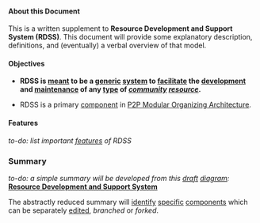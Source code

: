 #### About this Document

This is a written supplement to **Resource Development and Support System (RDSS)**. This document will provide some explanatory description, definitions, and (eventually) a verbal overview of that model.

#### Objectives

* **RDSS is [meant](https://github.com/gcassel/Modular-Organization-Terminology/blob/master/terms/goal.md) to be a [generic](https://github.com/gcassel/Modular-Organization-Terminology/blob/master/terms/generic.md) [system](https://github.com/gcassel/Modular-Organization-Terminology/blob/master/terms/system.md) to [facilitate](https://github.com/gcassel/Modular-Organization-Terminology/blob/master/terms/facilitation.md) the [development](https://github.com/gcassel/Modular-Organization-Terminology/blob/master/terms/develop.md) and [maintenance](https://github.com/gcassel/Modular-Organization-Terminology/blob/master/terms/maintain.md) of any [type](https://github.com/gcassel/Modular-Organization-Terminology/blob/master/terms/type.md) of *[community](https://github.com/gcassel/Modular-Organization-Terminology/blob/master/terms/community.md) [resource](https://github.com/gcassel/Modular-Organization-Terminology/blob/master/terms/resource.md)*.**

* RDSS is a primary [component](https://github.com/gcassel/Modular-Organization-Terminology/blob/master/terms/component.md) in [P2P Modular Organizing Architecture](https://github.com/gcassel/Models/blob/master/p2pci-modular-organizing-architecture.md).

#### Features

*to-do: list important [features](https://github.com/gcassel/Modular-Organization-Terminology/blob/master/terms/feature.md) of RDSS*

### Summary

*to-do: a simple summary will be developed from this [draft](https://github.com/gcassel/Modular-Organization-Terminology/blob/master/terms/draft.md) [diagram](https://github.com/gcassel/Modular-Organization-Terminology/blob/master/terms/diagram.md):* **[Resource Development and Support System](https://docs.google.com/drawings/d/1frX5ay_adnhdmaSbqCr-Z63_f1o7xyZN4e8IdI2hcts/edit?usp=sharing)**

The abstractly reduced summary will [identify](https://github.com/gcassel/Modular-Organization-Terminology/blob/master/terms/identify.md) [specific](https://github.com/gcassel/Modular-Organization-Terminology/blob/master/terms/specific.md) [components](https://github.com/gcassel/Modular-Organization-Terminology/blob/master/terms/component.md) which can be separately [edited](https://github.com/gcassel/Modular-Organization-Terminology/blob/master/terms/edit.md), *branched* or *forked*.

